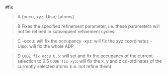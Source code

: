 #fix

>A {occu, xyz, Uiso} [atoms]

>B Fixes the specified refinement parameter, i.e. these parameters will not be refined in subsequent refinement cycles.

>C -occu: will fix the occupancy 
-xyz: will fix the xyz coordinates
-Uiso: will fix the whole ADP

>D `CODE fix occu 0.5`: will set and fix the occupancy of the current selection to 0.5
`CODE fix xyz`: will fix the x, y and z co-ordinates of the currently selected atoms (i.e. not refine them).

